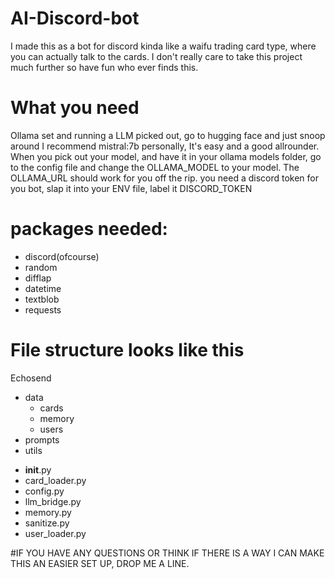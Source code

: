 # AI-Discord-bot
I made this as a bot for discord kinda like a waifu trading card type, where you can actually talk to the cards. I don't really care to take this project much further so have fun who ever finds this.
# What you need
Ollama set and running
a LLM picked out, go to hugging face and just snoop around I recommend mistral:7b personally, It's easy and a good allrounder. When you pick out your model, and have it in your ollama models folder, go to the config file and change the OLLAMA_MODEL to your model. The OLLAMA_URL should work for you off the rip.
you need a discord token for you bot, slap it into your ENV file, label it DISCORD_TOKEN
# packages needed:
- discord(ofcourse)
- random
- difflap
- datetime
- textblob
- requests
# File structure looks like this
Echosend
 - data
   - cards
   - memory
   - users
 - prompts
 - utils
  + __init__.py
  + card_loader.py
  + config.py
  + llm_bridge.py
  + memory.py
  + sanitize.py
  + user_loader.py

#IF YOU HAVE ANY QUESTIONS OR THINK IF THERE IS A WAY I CAN MAKE THIS AN EASIER SET UP, DROP ME A LINE.

